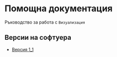 # Помощна документация

Ръководство за работа с `Визуализация`
## Версии на софтуера
* [Версия 1_1](v1_1/index.md) 